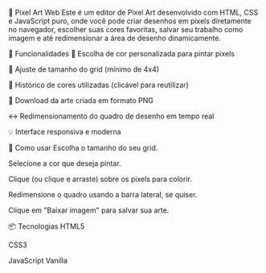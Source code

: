 
🎨 Pixel Art Web 
Este é um editor de Pixel Art desenvolvido com HTML, CSS e JavaScript puro, onde você pode criar desenhos em pixels diretamente no navegador, escolher suas cores favoritas, salvar seu trabalho como imagem e até redimensionar a área de desenho dinamicamente.

🧩 Funcionalidades
🎨 Escolha de cor personalizada para pintar pixels

🧱 Ajuste de tamanho do grid (mínimo de 4x4)

🧠 Histórico de cores utilizadas (clicável para reutilizar)

💾 Download da arte criada em formato PNG

↔️ Redimensionamento do quadro de desenho em tempo real

💡 Interface responsiva e moderna

🚀 Como usar
Escolha o tamanho do seu grid.

Selecione a cor que deseja pintar.

Clique (ou clique e arraste) sobre os pixels para colorir.

Redimensione o quadro usando a barra lateral, se quiser.

Clique em "Baixar imagem" para salvar sua arte.

📦 Tecnologias
HTML5

CSS3

JavaScript Vanilla


